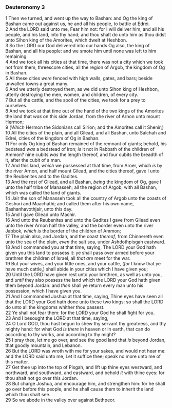 ### Deuteronomy 3

1 Then we turned, and went up the way to Bashan: and Og the king of Bashan came out against us, he and all his people, to battle at Edrei.  
2 And the LORD said unto me, Fear him not: for I will deliver him, and all his people, and his land, into thy hand; and thou shalt do unto him as thou didst unto Sihon king of the Amorites, which dwelt at Heshbon.  
3 So the LORD our God delivered into our hands Og also, the king of Bashan, and all his people: and we smote him until none was left to him remaining.  
4 And we took all his cities at that time, there was not a city which we took not from them, threescore cities, all the region of Argob, the kingdom of Og in Bashan.  
5 All these cities *were* fenced with high walls, gates, and bars; beside unwalled towns a great many.  
6 And we utterly destroyed them, as we did unto Sihon king of Heshbon, utterly destroying the men, women, and children, of every city.  
7 But all the cattle, and the spoil of the cities, we took for a prey to ourselves.  
8 And we took at that time out of the hand of the two kings of the Amorites the land that *was* on this side Jordan, from the river of Arnon unto mount Hermon;  
9 (*Which* Hermon the Sidonians call Sirion; and the Amorites call it Shenir;)  
10 All the cities of the plain, and all Gilead, and all Bashan, unto Salchah and Edrei, cities of the kingdom of Og in Bashan.  
11 For only Og king of Bashan remained of the remnant of giants; behold, his bedstead *was* a bedstead of iron; *is* it not in Rabbath of the children of Ammon? nine cubits *was* the length thereof, and four cubits the breadth of it, after the cubit of a man.  
12 And this land, *which* we possessed at that time, from Aroer, which *is* by the river Arnon, and half mount Gilead, and the cities thereof, gave I unto the Reubenites and to the Gadites.  
13 And the rest of Gilead, and all Bashan, *being* the kingdom of Og, gave I unto the half tribe of Manasseh; all the region of Argob, with all Bashan, which was called the land of giants.  
14 Jair the son of Manasseh took all the country of Argob unto the coasts of Geshuri and Maachathi; and called them after his own name, Bashanhavothjair, unto this day.  
15 And I gave Gilead unto Machir.  
16 And unto the Reubenites and unto the Gadites I gave from Gilead even unto the river Arnon half the valley, and the border even unto the river Jabbok, *which is* the border of the children of Ammon;  
17 The plain also, and Jordan, and the coast *thereof*, from Chinnereth even unto the sea of the plain, *even* the salt sea, under Ashdothpisgah eastward.  
18 And I commanded you at that time, saying, The LORD your God hath given you this land to possess it: ye shall pass over armed before your brethren the children of Israel, all *that are* meet for the war.  
19 But your wives, and your little ones, and your cattle, (*for* I know that ye have much cattle,) shall abide in your cities which I have given you;  
20 Until the LORD have given rest unto your brethren, as well as unto you, and *until* they also possess the land which the LORD your God hath given them beyond Jordan: and *then* shall ye return every man unto his possession, which I have given you.  
21 And I commanded Joshua at that time, saying, Thine eyes have seen all that the LORD your God hath done unto these two kings: so shall the LORD do unto all the kingdoms whither thou passest.  
22 Ye shall not fear them: for the LORD your God he shall fight for you.  
23 And I besought the LORD at that time, saying,  
24 O Lord GOD, thou hast begun to shew thy servant thy greatness, and thy mighty hand: for what God *is there* in heaven or in earth, that can do according to thy works, and according to thy might?  
25 I pray thee, let me go over, and see the good land that *is* beyond Jordan, that goodly mountain, and Lebanon.  
26 But the LORD was wroth with me for your sakes, and would not hear me: and the LORD said unto me, Let it suffice thee; speak no more unto me of this matter.  
27 Get thee up into the top of Pisgah, and lift up thine eyes westward, and northward, and southward, and eastward, and behold *it* with thine eyes: for thou shalt not go over this Jordan.  
28 But charge Joshua, and encourage him, and strengthen him: for he shall go over before this people, and he shall cause them to inherit the land which thou shalt see.  
29 So we abode in the valley over against Bethpeor.  

